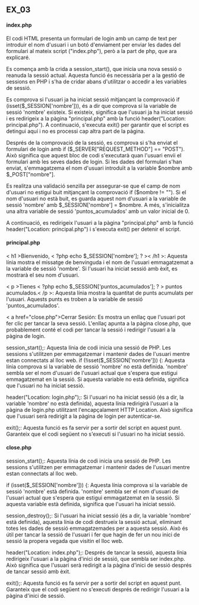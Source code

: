 ## EX_03

#### index.php
El codi HTML presenta un formulari de login amb un camp de text per introduir el nom d'usuari i un botó d'enviament per enviar les dades del formulari al mateix script ("index.php"), però a la part de php, que ara explicaré.

Es comença amb la crida a session_start(), que inicia una nova sessió o reanuda la sessió actual. 
Aquesta funció és necessària per a la gestió de sessions en PHP i s'ha de cridar abans d'utilitzar o accedir a les variables de sessió.

Es comprova si l'usuari ja ha iniciat sessió mitjançant la comprovació if (isset($_SESSION['nombre'])), és a dir que
comprova si la variable de sessió 'nombre' existeix. Si existeix, significa que l'usuari ja ha iniciat sessió i 
es redirigeix a la pàgina "principal.php" amb la funció header("Location: principal.php"). A continuació, s'executa exit() per garantir
que el script es detingui aquí i no es processi cap altra part de la pàgina.

Després de la comprovació de la sessió, es comprova si s'ha enviat el formulari de login amb if ($_SERVER["REQUEST_METHOD"] == "POST").
Això significa que aquest bloc de codi s'executarà quan l'usuari envii el formulari amb les seves dades de login.
Si les dades del formulari s'han enviat, s'emmagatzema el nom d'usuari introduït a la variable $nombre amb $_POST["nombre"].

Es realitza una validació senzilla per assegurar-se que el camp de nom d'usuari no estigui buit mitjançant la comprovació if ($nombre != "").
Si el nom d'usuari no està buit, es guarda aquest nom d'usuari a la variable de sessió 'nombre' amb $_SESSION['nombre'] = $nombre.
A més, s'inicialitza una altra variable de sessió 'puntos_acumulados' amb un valor inicial de 0.

A continuació, es redirigeix l'usuari a la pàgina "principal.php" amb la funció header("Location: principal.php") i s'executa exit() per detenir el script.


#### principal.php
< h1 >Bienvenido, < ?php echo $_SESSION['nombre']; ? >< /h1 >: Aquesta línia mostra el missatge de benvinguda i el nom de l'usuari emmagatzemat a la variable de sessió 'nombre'. Si l'usuari ha iniciat sessió amb èxit, es mostrarà el seu nom d'usuari.

< p >Tienes < ?php echo $_SESSION['puntos_acumulados']; ? > puntos acumulados.< /p >: Aquesta línia mostra la quantitat de punts acumulats per l'usuari. Aquests punts es troben a la variable de sessió 'puntos_acumulados'.

< a href="close.php">Cerrar Sesión</a >: Es mostra un enllaç que l'usuari pot fer clic per tancar la seva sessió. L'enllaç apunta a la pàgina close.php, que probablement conté el codi per tancar la sessió i redirigir l'usuari a la pàgina de login.

session_start();: Aquesta línia de codi inicia una sessió de PHP. Les sessions s'utilitzen per emmagatzemar i mantenir dades de l'usuari mentre estan connectats al lloc web.
if (!isset($_SESSION['nombre'])) {: Aquesta línia comprova si la variable de sessió 'nombre' no està definida. 'nombre' sembla ser el nom d'usuari de l'usuari actual que s'espera que estigui emmagatzemat en la sessió. Si aquesta variable no està definida, significa que l'usuari no ha iniciat sessió.

header("Location: login.php");: Si l'usuari no ha iniciat sessió (és a dir, la variable 'nombre' no està definida), aquesta línia redirigirà l'usuari a la pàgina de login.php utilitzant l'encapçalament HTTP Location. Això significa que l'usuari serà redirigit a la pàgina de login per autenticar-se.

exit();: Aquesta funció es fa servir per a sortir del script en aquest punt. Garanteix que el codi següent no s'executi si l'usuari no ha iniciat sessió.

#### close.php
session_start();: Aquesta línia de codi inicia una sessió de PHP. Les sessions s'utilitzen per emmagatzemar i mantenir dades de l'usuari mentre estan connectats al lloc web.

if (isset($_SESSION['nombre'])) {: Aquesta línia comprova si la variable de sessió 'nombre' està definida. 'nombre' sembla ser el nom d'usuari de l'usuari actual que s'espera que estigui emmagatzemat en la sessió. Si aquesta variable està definida, significa que l'usuari ha iniciat sessió.

session_destroy();: Si l'usuari ha iniciat sessió (és a dir, la variable 'nombre' està definida), aquesta línia de codi destrueix la sessió actual, eliminant totes les dades de sessió emmagatzemades per a aquesta sessió. Això és útil per tancar la sessió de l'usuari i fer que hagin de fer un nou inici de sessió la propera vegada que visitin el lloc web.

header("Location: index.php");: Després de tancar la sessió, aquesta línia redirigeix l'usuari a la pàgina d'inici de sessió, que sembla ser index.php. Això significa que l'usuari serà redirigit a la pàgina d'inici de sessió després de tancar sessió amb èxit.

exit();: Aquesta funció es fa servir per a sortir del script en aquest punt. Garanteix que el codi següent no s'executi després de redirigir l'usuari a la pàgina d'inici de sessió.

